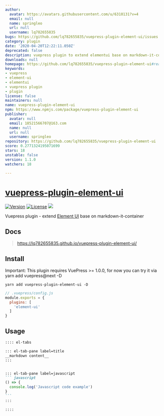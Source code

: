 ```yaml
---
author:
  avatar: https://avatars.githubusercontent.com/u/6310131?v=4
  email: null
  name: springleo
  url: null
  username: lq782655835
bugs: https://github.com/lq782655835/vuepress-plugin-element-ui/issues
category: plugin
date: '2020-04-20T12:22:11.050Z'
deprecated: false
description: vuepress plugin to extend elementui base on markdown-it-container
downloads: null
homepage: https://github.com/lq782655835/vuepress-plugin-element-ui#readme
keywords:
- vuepress
- element-ui
- elementui
- vuepress plugin
- plugin
license: false
maintainers: null
name: vuepress-plugin-element-ui
npm: https://www.npmjs.com/package/vuepress-plugin-element-ui
publisher:
  avatar: null
  email: 18521566707@163.com
  name: null
  url: null
  username: springleo
repository: https://github.com/lq782655835/vuepress-plugin-element-ui
score: 0.2771324195071699
stars: 18
unstable: false
version: 1.1.0
watchers: 18

---
```


# [vuepress-plugin-element-ui](https://superbiger.github.io/vuepress-plugin-tabs/)

<a href="https://www.npmjs.com/package/vuepress-plugin-element-ui"><img src="https://img.shields.io/npm/v/vuepress-plugin-element-ui.svg" alt="Version"></a>
<a href="https://www.npmjs.com/package/vuepress-plugin-element-ui"><img src="https://img.shields.io/npm/l/vuepress-plugin-element-ui.svg" alt="License"></a>
<img src="https://img.shields.io/badge/thanks-element-brightgreen.svg"/>

Vuepress plugin - extend [Element UI](https://github.com/ElemeFE/element) base on markdown-it-container

## Docs
> https://lq782655835.github.io/vuepress-plugin-element-ui/

## Install
Important: This plugin requires VuePress >= 1.0.0, for now you can try it via yarn add vuepress@next -D

```shell
yarn add vuepress-plugin-element-ui -D
```

```javascript
// .vuepress/config.js
module.exports = {
  plugins: [
    'element-ui'
  ]
}
```

## Usage

~~~ md
:::: el-tabs

::: el-tab-pane label=title
__markdown content__
:::


::: el-tab-pane label=javascript
``` javascript
() => {
  console.log('Javascript code example')
}
```
:::

::::
~~~